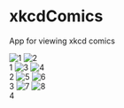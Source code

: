 # xkcdComics
App for viewing xkcd comics

![1](https://user-images.githubusercontent.com/20108194/48985131-f2c59b80-f104-11e8-9c73-b5bd3c8e33e1.png) ![2](https://user-images.githubusercontent.com/20108194/48985137-ffe28a80-f104-11e8-9aee-5e3c74139196.png)  
1
![3](https://user-images.githubusercontent.com/20108194/48985140-096bf280-f105-11e8-8f2f-520737cf45ac.png)
![4](https://user-images.githubusercontent.com/20108194/48985147-17217800-f105-11e8-9006-c35aa63f32a5.png)  
2
![5](https://user-images.githubusercontent.com/20108194/48985148-1f79b300-f105-11e8-9c04-ca9505e48d7b.png)
![6](https://user-images.githubusercontent.com/20108194/48985152-2b657500-f105-11e8-8ea0-c322bfb4a69b.png)  
3
![7](https://user-images.githubusercontent.com/20108194/48985156-328c8300-f105-11e8-92e0-90afe787681b.png)
![8](https://user-images.githubusercontent.com/20108194/48985164-3ae4be00-f105-11e8-8385-63f890e1d025.png)  
4
